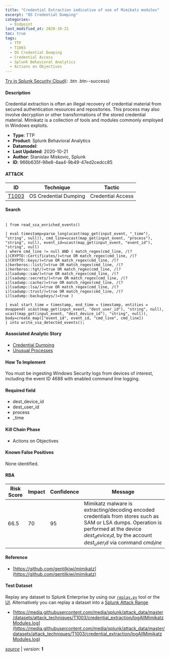 ```yaml
---
title: "Credential Extraction indicative of use of Mimikatz modules"
excerpt: "OS Credential Dumping"
categories:
  - Endpoint
last_modified_at: 2020-10-21
toc: true
tags:
  - TTP
  - T1003
  - OS Credential Dumping
  - Credential Access
  - Splunk Behavioral Analytics
  - Actions on Objectives
---
```




[Try in Splunk Security Cloud](https://www.splunk.com/en_us/cyber-security.html){: .btn .btn--success}

#### Description

Credential extraction is often an illegal recovery of credential material from secured authentication resources and repositories. This process may also involve decryption or other transformations of the stored credential material. Mimikatz is a collection of tools and modules commonly employed in Windows exploits.

- **Type**: TTP
- **Product**: Splunk Behavioral Analytics
- **Datamodel**: 
- **Last Updated**: 2020-10-21
- **Author**: Stanislav Miskovic, Splunk
- **ID**: 966b635f-98e8-4aa4-9b49-47ed2cedcc85


#### ATT&CK

| ID          | Technique   | Tactic       |
| ----------- | ----------- |--------------|
| [T1003](https://attack.mitre.org/techniques/T1003/) | OS Credential Dumping | Credential Access |


#### Search

```

| from read_ssa_enriched_events()

| eval timestamp=parse_long(ucast(map_get(input_event, "_time"), "string", null)), cmd_line=ucast(map_get(input_event, "process"), "string", null), event_id=ucast(map_get(input_event, "event_id"), "string", null) 
| where cmd_line != null AND ( match_regex(cmd_line, /(?i)CRYPTO::Certificates/)=true OR match_regex(cmd_line, /(?i)CRYPTO::keys/)=true OR match_regex(cmd_line, /(?i)kerberos::list/)=true OR match_regex(cmd_line, /(?i)kerberos::tgt/)=true OR match_regex(cmd_line, /(?i)lsadump::sam/)=true OR match_regex(cmd_line, /(?i)lsadump::secrets/)=true OR match_regex(cmd_line, /(?i)lsadump::cache/)=true OR match_regex(cmd_line, /(?i)lsadump::lsa/)=true OR match_regex(cmd_line, /(?i)lsadump::trust/)=true OR match_regex(cmd_line, /(?i)lsadump::backupkeys/)=true )

| eval start_time = timestamp, end_time = timestamp, entities = mvappend( ucast(map_get(input_event, "dest_user_id"), "string", null), ucast(map_get(input_event, "dest_device_id"), "string", null)), body=create_map(["event_id", event_id, "cmd_line", cmd_line]) 
| into write_ssa_detected_events();
```

#### Associated Analytic Story
* [Credential Dumping](/stories/credential_dumping)
* [Unusual Processes](/stories/unusual_processes)


#### How To Implement
You must be ingesting Windows Security logs from devices of interest, including the event ID 4688 with enabled command line logging.

#### Required field
* dest_device_id
* dest_user_id
* process
* _time


#### Kill Chain Phase
* Actions on Objectives


#### Known False Positives
None identified.



#### RBA

| Risk Score  | Impact      | Confidence   | Message      |
| ----------- | ----------- |--------------|--------------|
| 66.5 | 70 | 95 | Mimikatz malware is extracting/decoding encoded credentials from stores such as SAM or LSA dumps. Operation is performed at the device $dest_device_id$, by the account $dest_user_id$ via command $cmd_line$ |



#### Reference

* [https://github.com/gentilkiwi/mimikatz](https://github.com/gentilkiwi/mimikatz)



#### Test Dataset
Replay any dataset to Splunk Enterprise by using our [`replay.py`](https://github.com/splunk/attack_data#using-replaypy) tool or the [UI](https://github.com/splunk/attack_data#using-ui).
Alternatively you can replay a dataset into a [Splunk Attack Range](https://github.com/splunk/attack_range#replay-dumps-into-attack-range-splunk-server)

* [https://media.githubusercontent.com/media/splunk/attack_data/master/datasets/attack_techniques/T1003/credential_extraction/logAllMimikatzModules.log](https://media.githubusercontent.com/media/splunk/attack_data/master/datasets/attack_techniques/T1003/credential_extraction/logAllMimikatzModules.log)



[*source*](https://github.com/splunk/security_content/tree/develop/detections/endpoint/credential_extraction_indicative_of_use_of_mimikatz_modules.yml) \| *version*: **1**